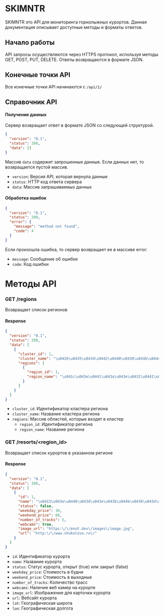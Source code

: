 # SKIMNTR

SKIMNTR это API для мониторинга горнолыжных курортов. Данная документация описывает доступные методы и форматы ответов.

## Начало работы

API запросы осуществляются через HTTPS протокол, используя методы GET, POST, PUT, DELETE. Ответы возвращаются в формате JSON.

## Конечные точки API

Все конечные точки API начинаются с `/api/1/`

## Справочник API

#### Получение данных

Сервер возвращает ответ в формате JSON со следующей структурой.

```json
{
  "version": "0.1",
  "status": 200,
  "data": []
}
```

Массив `data` содержит запрошенные данные. Если данных нет, то возвращается пустой массив.

- `version`: Версия API, которая вернула данные
- `status`: HTTP код ответа сервера
- `data`: Массив запрашиваемых данных

#### Обработка ошибок


```json
{
  "version": "0.1",
  "status": 200,
  "error": {
    "message": "method not found",
    "code": 4
  }
}
```

Если произошла ошибка, то сервер возвращает ее в массиве error:
- `message`: Сообщение об ошибке
- `code`: Код ошибки

# Методы API

### GET /regions

Возвращает список регионов

#### Response

```json
{
  "version": "0.1",
  "status": 200,
  "data": [
    {
      "cluster_id": 1,
      "cluster_name": "\u0426\u0435\u043d\u0442\u0440\u0430\u043b\u044c\u043d\u044b\u0439 \u0440\u0430\u0439\u043e\u043d",
      "regions": [
        {
          "region_id": 1,
          "region_name": "\u041c\u043e\u0441\u043a\u043e\u0432\u0441\u043a\u0430\u044f \u043e\u0431\u043b\u0430\u0441\u0442\u044c"
        }
      ]
    }
  ]
}
```

- `cluster_id`: Идентификатор кластера региона
- `cluster_name`: Название кластера региона
- `regions`: Массив областей, которые входят в кластер
  - `region_id`: Идентификатор региона
  - `region_name`: Название региона


### GET /resorts/<region_id>

Возвращает список курортов в указанном регионе

#### Response

```json
{
  "version": "0.1",
  "status": 200,
  "data": [
    {
      "id": 1,
      "name": "\u0413\u043e\u0440\u043d\u043e\u043b\u044b\u0436\u043d\u044b\u0439 \u043a\u043b\u0443\u0431 \u041b\u0435\u043e\u043d\u0438\u0434\u0430 \u0422\u044f\u0433\u0430\u0447\u0435\u0432\u0430",
      "status": false,
      "weekday_price": 30,
      "weekend_price": 60,
      "number_of_tracks": 5,
      "webcams": true,
      "image_url": "https:\/\/enot.dev\/images\/image.jpg",
      "url": "http:\/\/www.shukolovo.ru\/"
    }
  ]
}
```

- `id`: Идентификатор курорта
- `name`: Название курорта
- `status`: Статус курорта, открыт (true) или закрыт (false)
- `weekday_price`: Стоимость в будни 
- `weekend_price`: Стоимость в выходные
- `number_of_tracks`: Количество трасс
- `webcams`: Наличие веб камер на курорте
- `image_url`: Изображение для карточки курорта
- `url`: Вебсайт курорта
- `lat`: Географическая широта
- `lon`: Географическая долгота